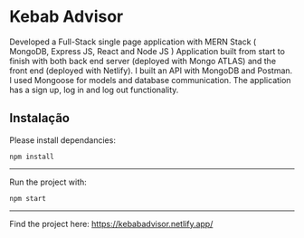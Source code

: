 # Kebab Advisor

Developed a Full-Stack single page application with MERN Stack ( MongoDB, Express JS, React and Node JS ) Application built from start to finish with both back end server (deployed with Mongo ATLAS) and the front end (deployed with Netlify). I built an API with MongoDB and Postman. I used Mongoose for models and database communication. The application has a sign up, log in and log out functionality.

## Instalação

Please install dependancies:

`npm install`

---

Run the project with:

`npm start`

---

Find the project here: https://kebabadvisor.netlify.app/
